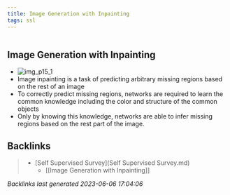 ```yaml
---
title: Image Generation with Inpainting
tags: ssl
---
```

```toc
```
## Image Generation with Inpainting
- ![img_p15_1](img_p15_1.png) 
- Image inpainting is a task of predicting arbitrary missing regions based on the rest of an image 
- To correctly predict missing regions, networks are required to learn the common knowledge including the color and structure of the common objects 
- Only by knowing this knowledge, networks are able to infer missing regions based on the rest part of the image.

## Backlinks

> - [Self Supervised Survey](Self Supervised Survey.md)
>   - [[Image Generation with Inpainting]]

_Backlinks last generated 2023-06-06 17:04:06_

